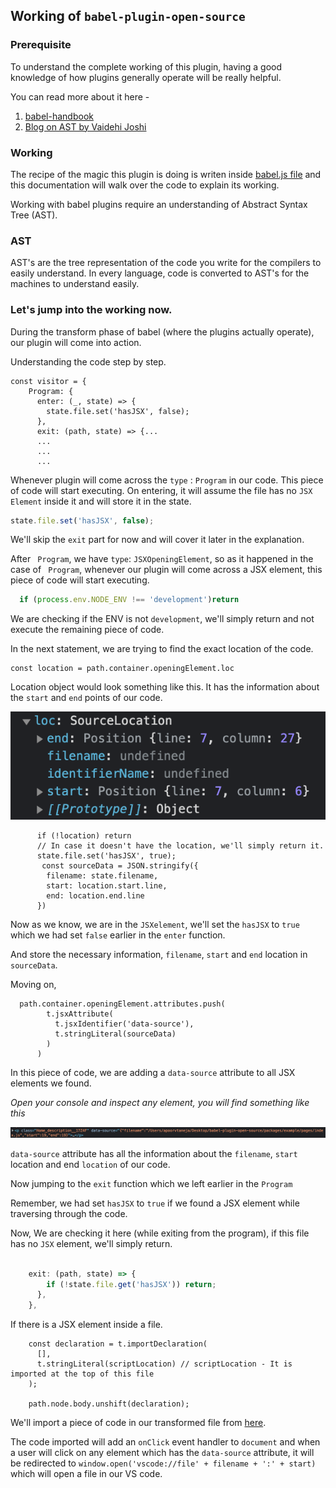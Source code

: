 ## Working of `babel-plugin-open-source`

### Prerequisite
To understand the complete working of this plugin, having a good knowledge of how plugins generally operate will be really helpful. 

You can read more about it here -
1. [babel-handbook](https://github.com/jamiebuilds/babel-handbook) 
2. [Blog on AST by Vaidehi Joshi](https://medium.com/basecs/leveling-up-ones-parsing-game-with-asts-d7a6fc2400ff)


### Working

The recipe of the magic this plugin is doing is writen inside [babel.js file](https://github.com/siddharthkp/babel-plugin-open-source/blob/main/packages/babel-plugin-open-source/babel.js) and this documentation will walk over the code to explain its working. 


Working with babel plugins require an understanding of Abstract Syntax Tree (AST).

### AST
AST's are the tree representation of the code you write for the compilers to easily understand. 
In every language, code is converted to AST's for the machines to understand easily.


### Let's jump into the working now.


During the transform phase of babel (where the plugins actually operate), our plugin will come into action.

Understanding the code step by step.

```JS
const visitor = {
    Program: {
      enter: (_, state) => {
        state.file.set('hasJSX', false);
      },
      exit: (path, state) => {...
      ...
      ...
      ...
```

Whenever plugin will come across the `type` : `Program` in our code. This piece of code will start executing. On entering, it will assume the file has no `JSX Element` inside it and will store it in the state.

 ```js
 state.file.set('hasJSX', false);
 ```
We'll skip the `exit` part for now and will cover it later in the explanation.

After ``` Program```, we have `type`: `JSXOpeningElement`, so as it happened in the case of ``` Program```, whenever our plugin will come across a JSX element, this piece of code will start executing. 

```js
  if (process.env.NODE_ENV !== 'development')return
```
We are checking if the ENV is not ```development```, we'll simply return and not execute the remaining piece of code.



In the next statement, we are trying to find the exact location of the code. 

```JS
const location = path.container.openingElement.loc
```

Location object would look something like this. It has the information about the `start` and `end` points of our code.


![Location image](asset/location.png)



```JS
      if (!location) return
      // In case it doesn't have the location, we'll simply return it.
      state.file.set('hasJSX', true);
       const sourceData = JSON.stringify({
        filename: state.filename,
        start: location.start.line,
        end: location.end.line
      })

```

Now as we know, we are in the ```JSXelement```, we'll set the `hasJSX` to ```true``` which we had set ```false``` earlier in the ```enter``` function.

And store the necessary information, `filename`, `start` and `end` location in ```sourceData```.

Moving on,

```JS
  path.container.openingElement.attributes.push(
        t.jsxAttribute(
          t.jsxIdentifier('data-source'),
          t.stringLiteral(sourceData)
        )
      )
```

In this piece of code, we are adding a ```data-source``` attribute to all JSX elements we found.

*Open your console and inspect any element, you will find something like this* 

![Source Data](asset/sourceData.png)

```data-source``` attribute has all the information about the ```filename```, ```start``` location and end ```location``` of our code. 

Now jumping to the `exit` function which we left earlier in the ```Program```


Remember, we had set ```hasJSX``` to ```true``` if we found a JSX element while traversing through the code.


Now, We are checking it here (while exiting from the program), if this file has no ```JSX``` element, we'll simply return.

```js

    exit: (path, state) => {
        if (!state.file.get('hasJSX')) return;
      },
    },
```
If there is a JSX element inside a file.

```JS
    const declaration = t.importDeclaration(
      [],
      t.stringLiteral(scriptLocation) // scriptLocation - It is imported at the top of this file
    );

    path.node.body.unshift(declaration);
```

We'll import a piece of code in our transformed file from [here](https://github.com/siddharthkp/babel-plugin-open-source/blob/main/packages/babel-plugin-open-source/script.js).




The code imported will add an `onClick` event handler to `document` and when a user will click on any element which has the `data-source` attribute, it will be redirected to 
`window.open('vscode://file' + filename + ':' + start)`
which will open a file in our VS code.












